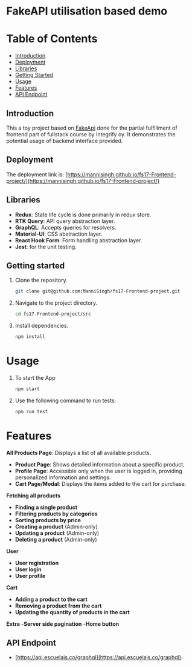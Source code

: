 # FakeAPI utilisation based demo


# Table of Contents
  - [Introduction](#Introduction)
  - [Deployment](#Deployment)
  - [Libraries](#Libraries)
  - [Getting Started](#getting-started)
  - [Usage](#usage)
  - [Features](#features)
  - [API Endpoint](#api-endpoint)

## Introduction

This a toy project based on [FakeApi](https://fakeapi.platzi.com/) done for the partial fulfillment of frontend part of fullstack course by Integrify oy. It demonstrates the potential usage of backend interface provided.

## Deployment

The deployment link is: [https://mannisingh.github.io/fs17-Frontend-project/](https://mannisingh.github.io/fs17-Frontend-project/)

## Libraries

- **Redux**: State life cycle is done primarily in redux store.
- **RTK Query**: API query abstraction layer.
- **GraphQL**: Accepts queries for resolvers. 
- **Material-UI**: CSS abstraction layer.
- **React Hook Form**: Form handling abstraction layer.
- **Jest**: for the unit testing. 

## Getting started

1. Clone the repository.

   ```bash
   git clone git@github.com:ManniSingh/fs17-Frontend-project.git

   ```

2. Navigate to the project directory.

   ```bash
   cd fs17-Frontend-project/src

   ```

3. Install dependencies.
   ```bash
   npm install
   ```

# Usage

1. To start the App
   ```bash
   npm start
   ```
2. Use the following command to run tests:
   ```bash
   npm run test
   ```

# Features

**All Products Page**: Displays a list of all available products.
- **Product Page**: Shows detailed information about a specific product.
- **Profile Page**: Accessible only when the user is logged in, providing personalized information and settings.
- **Cart Page/Modal**: Displays the items added to the cart for purchase.

**Fetching all products**
- **Finding a single product**
- **Filtering products by categories**
- **Sorting products by price**
- **Creating a product** (Admin-only)
- **Updating a product** (Admin-only)
- **Deleting a product** (Admin-only)

**User**
- **User registration**
- **User login**
- **User profile**

**Cart**
- **Adding a product to the cart**
- **Removing a product from the cart**
- **Updating the quantity of products in the cart**

**Extra**
-**Server side pagination**
-**Home button**

## API Endpoint

- [https://api.escuelajs.co/graphql](https://api.escuelajs.co/graphql).
